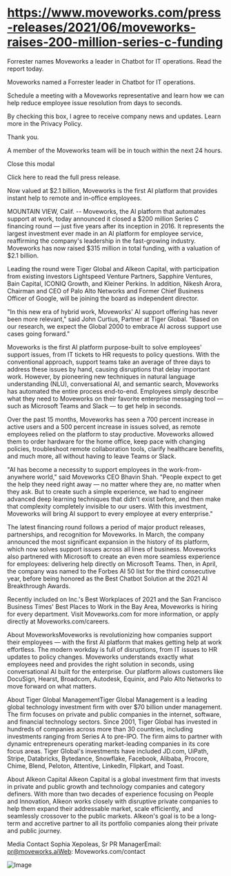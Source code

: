 # https://www.moveworks.com/press-releases/2021/06/moveworks-raises-200-million-series-c-funding

Forrester names Moveworks a leader in Chatbot for IT operations. Read the report today.

Moveworks named a Forrester leader in Chatbot for IT operations. 

Schedule a meeting with a Moveworks representative and learn how we can help reduce employee issue resolution from days to seconds.

By checking this box, I agree to receive company news and updates. Learn more in the Privacy Policy.

Thank you.

A member of the Moveworks team will be in touch within the next 24 hours.



  Close this modal
  


Click here to read the full press release.

Now valued at $2.1 billion, Moveworks is the first AI platform that provides instant help to remote and in-office employees.

MOUNTAIN VIEW, Calif. -- Moveworks, the AI platform that automates support at work, today announced it closed a $200 million Series C financing round — just five years after its inception in 2016. It represents the largest investment ever made in an AI platform for employee service, reaffirming the company's leadership in the fast-growing industry. Moveworks has now raised $315 million in total funding, with a valuation of $2.1 billion.

Leading the round were Tiger Global and Alkeon Capital, with participation from existing investors Lightspeed Venture Partners, Sapphire Ventures, Bain Capital, ICONIQ Growth, and Kleiner Perkins. In addition, Nikesh Arora, Chairman and CEO of Palo Alto Networks and Former Chief Business Officer of Google, will be joining the board as independent director.

"In this new era of hybrid work, Moveworks' AI support offering has never been more relevant," said John Curtius, Partner at Tiger Global. "Based on our research, we expect the Global 2000 to embrace AI across support use cases going forward."

Moveworks is the first AI platform purpose-built to solve employees' support issues, from IT tickets to HR requests to policy questions. With the conventional approach, support teams take an average of three days to address these issues by hand, causing disruptions that delay important work. However, by pioneering new techniques in natural language understanding (NLU), conversational AI, and semantic search, Moveworks has automated the entire process end-to-end. Employees simply describe what they need to Moveworks on their favorite enterprise messaging tool — such as Microsoft Teams and Slack — to get help in seconds.

Over the past 15 months, Moveworks has seen a 700 percent increase in active users and a 500 percent increase in issues solved, as remote employees relied on the platform to stay productive. Moveworks allowed them to order hardware for the home office, keep pace with changing policies, troubleshoot remote collaboration tools, clarify healthcare benefits, and much more, all without having to leave Teams or Slack.

"AI has become a necessity to support employees in the work-from-anywhere world," said Moveworks CEO Bhavin Shah. "People expect to get the help they need right away — no matter where they are, no matter when they ask. But to create such a simple experience, we had to engineer advanced deep learning techniques that didn't exist before, and then make that complexity completely invisible to our users. With this investment, Moveworks will bring AI support to every employee at every enterprise."

The latest financing round follows a period of major product releases, partnerships, and recognition for Moveworks. In March, the company announced the most significant expansion in the history of its platform, which now solves support issues across all lines of business. Moveworks also partnered with Microsoft to create an even more seamless experience for employees: delivering help directly on Microsoft Teams. Then, in April, the company was named to the Forbes AI 50 list for the third consecutive year, before being honored as the Best Chatbot Solution at the 2021 AI Breakthrough Awards.

Recently included on Inc.'s Best Workplaces of 2021 and the San Francisco Business Times' Best Places to Work in the Bay Area, Moveworks is hiring for every department. Visit Moveworks.com for more information, or apply directly at Moveworks.com/careers.

About MoveworksMoveworks is revolutionizing how companies support their employees — with the first AI platform that makes getting help at work effortless. The modern workday is full of disruptions, from IT issues to HR updates to policy changes. Moveworks understands exactly what employees need and provides the right solution in seconds, using conversational AI built for the enterprise. Our platform allows customers like DocuSign, Hearst, Broadcom, Autodesk, Equinix, and Palo Alto Networks to move forward on what matters.

About Tiger Global ManagementTiger Global Management is a leading global technology investment firm with over $70 billion under management. The firm focuses on private and public companies in the internet, software, and financial technology sectors. Since 2001, Tiger Global has invested in hundreds of companies across more than 30 countries, including investments ranging from Series A to pre-IPO. The firm aims to partner with dynamic entrepreneurs operating market-leading companies in its core focus areas. Tiger Global's investments have included JD.com, UiPath, Stripe, Databricks, Bytedance, Snowflake, Facebook, Alibaba, Procore, Chime, Blend, Peloton, Attentive, LinkedIn, Flipkart, and Toast.

About Alkeon Capital Alkeon Capital is a global investment firm that invests in private and public growth and technology companies and category definers. With more than two decades of experience focusing on People and Innovation, Alkeon works closely with disruptive private companies to help them expand their addressable market, scale efficiently, and seamlessly crossover to the public markets. Alkeon's goal is to be a long-term and accretive partner to all its portfolio companies along their private and public journey. 

Media Contact Sophia Xepoleas, Sr PR ManagerEmail: pr@moveworks.aiWeb: Moveworks.com/contact 



![Image](https://www.moveworks.com/hubfs/img/site/qr-demo.png)
